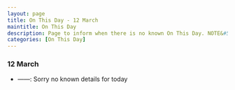 ```yaml
---
layout: page
title: On This Day - 12 March
maintitle: On This Day
description: Page to inform when there is no known On This Day. NOTE&#58; There may still be comments.
categories: [On This Day]
---
```


### 12 March
* ——: Sorry no known details for today

